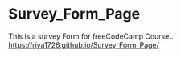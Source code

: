 # Survey_Form_Page
This is a survey Form for freeCodeCamp Course..
https://riya1726.github.io/Survey_Form_Page/
